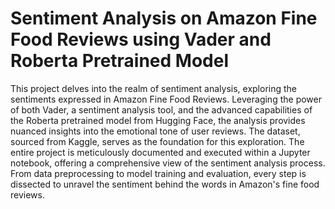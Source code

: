 # Sentiment Analysis on Amazon Fine Food Reviews using Vader and Roberta Pretrained Model
This project delves into the realm of sentiment analysis, exploring the sentiments expressed in Amazon Fine Food Reviews. Leveraging the power of both Vader, a sentiment analysis tool, and the advanced capabilities of the Roberta pretrained model from Hugging Face, the analysis provides nuanced insights into the emotional tone of user reviews. The dataset, sourced from Kaggle, serves as the foundation for this exploration. The entire project is meticulously documented and executed within a Jupyter notebook, offering a comprehensive view of the sentiment analysis process. From data preprocessing to model training and evaluation, every step is dissected to unravel the sentiment behind the words in Amazon's fine food reviews.
